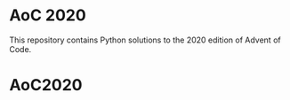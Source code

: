 # AoC 2020

This repository contains Python solutions to the 2020 edition of Advent of Code.
# AoC2020
